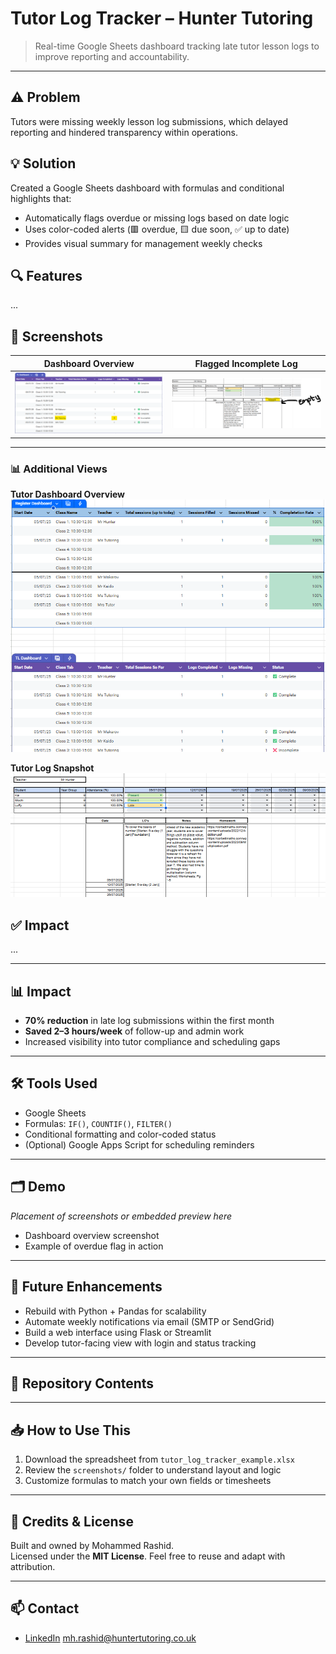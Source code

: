 # Tutor Log Tracker – Hunter Tutoring

> Real-time Google Sheets dashboard tracking late tutor lesson logs to improve reporting and accountability.

---

## ⚠️ Problem
Tutors were missing weekly lesson log submissions, which delayed reporting and hindered transparency within operations.

## 💡 Solution
Created a Google Sheets dashboard with formulas and conditional highlights that:
- Automatically flags overdue or missing logs based on date logic
- Uses color-coded alerts (🟥 overdue, 🟨 due soon, ✅ up to date)
- Provides visual summary for management weekly checks

## 🔍 Features

...

## 📸 Screenshots

| Dashboard Overview | Flagged Incomplete Log |
|--------------------|------------------------|
| ![Dashboard](screenshots/TL%20flagged%20dashboard.png) | ![Empty Log](screenshots/TL%20flagged%20empty%20log.png) |

---

### 📊 Additional Views

**Tutor Dashboard Overview**  
![Tutor Overview](screenshots/Tutor%20dashboard%20overview.png)

**Tutor Log Snapshot**  
![Snapshot](screenshots/tutor%20log%20snapshot.png)


## ✅ Impact

...

---

## 📊 Impact
- **70% reduction** in late log submissions within the first month  
- **Saved 2–3 hours/week** of follow-up and admin work  
- Increased visibility into tutor compliance and scheduling gaps

---

## 🛠️ Tools Used
- Google Sheets  
- Formulas: `IF()`, `COUNTIF()`, `FILTER()`  
- Conditional formatting and color-coded status  
- (Optional) Google Apps Script for scheduling reminders

---

## 🗂️ Demo
_Placement of screenshots or embedded preview here_  
- Dashboard overview screenshot  
- Example of overdue flag in action  

---

## 🚀 Future Enhancements
- Rebuild with Python + Pandas for scalability  
- Automate weekly notifications via email (SMTP or SendGrid)  
- Build a web interface using Flask or Streamlit  
- Develop tutor-facing view with login and status tracking

---

## 📂 Repository Contents

---

## 📥 How to Use This
1. Download the spreadsheet from `tutor_log_tracker_example.xlsx`
2. Review the `screenshots/` folder to understand layout and logic
3. Customize formulas to match your own fields or timesheets

---

## 🙌 Credits & License
Built and owned by Mohammed Rashid.  
Licensed under the **MIT License**. Feel free to reuse and adapt with attribution.

---

## 📫 Contact
- [LinkedIn](https://www.linkedin.com/in/mohammed-harunul-rashid-9a820a266/)
  mh.rashid@huntertutoring.co.uk


